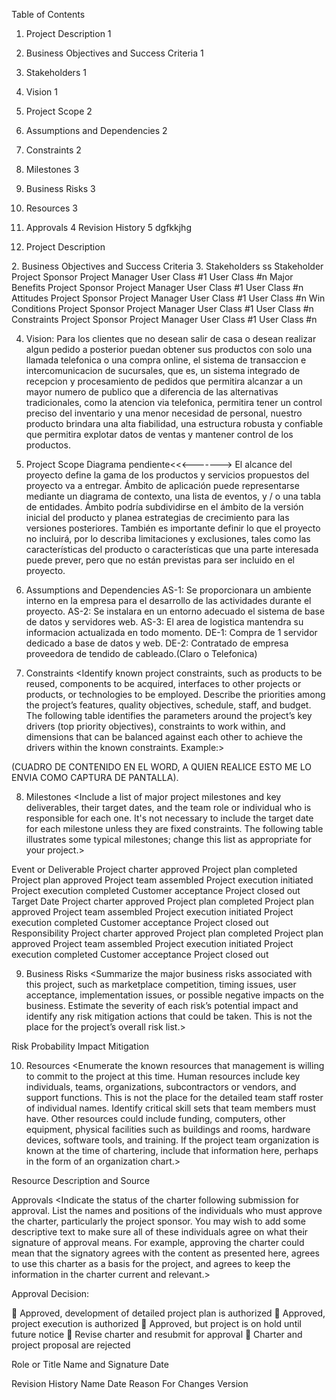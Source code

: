 Table of Contents
1.	Project Description	1
2.	Business Objectives and Success Criteria	1
3.	Stakeholders	1
4.	Vision	1
5.	Project Scope	2
6.	Assumptions and Dependencies	2
7.	Constraints	2
8.	Milestones	3
9.	Business Risks	3
10.	Resources	3
11.	Approvals	4
Revision History	5
dgfkkjhg

1. Project Description
<Provide a concise summary of the intent and motivation for the project. This section could describe the business opportunity that the project is intended to create or exploit. There might be a specific final deliverable or goal to call out. You could incorporate a summary of the business case that explains why the organization wants to undertake the project.>
2. Business Objectives and Success Criteria
<Describe the important business objectives of the product in a way that is quantitative and measurable. These could include revenue increase, cost savings, return on investment, or target release dates. Determine how success will be defined and measured on this project. Describe the factors that are likely to have the greatest impact on achieving that success. Establish measurable criteria to judge whether project has met its business objectives.>
3. Stakeholders
<Stakeholders are individuals, groups, or organizations that are actively involved in a project, are affected by its outcome, or can influence its outcome. The stakeholder profiles identify the project sponsor, project manager, customers for this product, and other stakeholders. Identify business-level customers, target market segments, and significant user classes. For each stakeholder category, describe the major benefits they will receive from the product, their likely attitudes toward the project, what constitutes a win or success for the stakeholder, and any known constraints that must be accommodated. You might include a table that lists affected business areas and organizations and describes the impact the project will have on them.>
ss
Stakeholder
  Project Sponsor
  Project Manager
  User Class #1
  User Class #n
Major Benefits
  Project Sponsor
  Project Manager
  User Class #1
  User Class #n
Attitudes
  Project Sponsor
  Project Manager
  User Class #1
  User Class #n
Win Conditions
  Project Sponsor
  Project Manager
  User Class #1
  User Class #n
Constraints
  Project Sponsor
  Project Manager
  User Class #1
  User Class #n

4. Vision:
Para los clientes que no desean salir de casa o desean realizar algun pedido a posterior puedan obtener sus productos con solo una llamada telefonica o una compra online, el sistema de transaccion e intercomunicacion de sucursales, que es, un sistema integrado de recepcion y procesamiento de pedidos que permitira alcanzar a un mayor numero de publico que a diferencia de las alternativas tradicionales, como la atencion via telefonica, permitira tener un control preciso del inventario y una menor necesidad de personal, nuestro producto brindara una alta fiabilidad, una estructura robusta y confiable que permitira explotar datos de ventas y mantener control de los productos.

5. Project Scope
Diagrama pendiente<<<------->
El alcance del proyecto define la gama de los productos y servicios propuestos del proyecto va a entregar. Ámbito de aplicación puede representarse mediante un diagrama de contexto, una lista de eventos, y / o una tabla de entidades. Ámbito podría subdividirse en el ámbito de la versión inicial del producto y planea estrategias de crecimiento para las versiones posteriores. También es importante definir lo que el proyecto no incluirá, por lo describa limitaciones y exclusiones, tales como las características del producto o características que una parte interesada puede prever, pero que no están previstas para ser incluido en el proyecto.
6. Assumptions  and Dependencies
AS-1: Se proporcionara un ambiente interno en la empresa para el desarrollo de las actividades durante el proyecto.
AS-2: Se instalara en un entorno adecuado el sistema de base de datos y servidores web.
AS-3: El area de logistica mantendra su informacion actualizada en todo momento.
DE-1: Compra de 1 servidor dedicado a base de datos y web.
DE-2: Contratado de empresa proveedora de tendido de cableado.(Claro o Telefonica)
7. Constraints
<Identify known project constraints, such as products to be reused, components to be acquired, interfaces to other projects or products, or technologies to be employed. Describe the priorities among the project’s features, quality objectives, schedule, staff, and budget. The following table identifies the parameters around the project’s key drivers (top priority objectives), constraints to work within, and dimensions that can be balanced against each other to achieve the drivers within the known constraints. Example:>

(CUADRO DE CONTENIDO EN EL WORD, A QUIEN REALICE ESTO ME LO ENVIA COMO CAPTURA DE PANTALLA).

8. Milestones
<Include a list of major project milestones and key deliverables, their target dates, and the team role or individual who is responsible for each one. It's not necessary to include the target date for each milestone unless they are fixed constraints. The following table illustrates some typical milestones; change this list as appropriate for your project.>

Event or Deliverable
  Project charter approved
  Project plan completed
  Project plan approved
  Project team assembled
  Project execution initiated
  Project execution completed
  Customer acceptance
  Project closed out
Target Date
  Project charter approved
  Project plan completed
  Project plan approved
  Project team assembled
  Project execution initiated
  Project execution completed
  Customer acceptance
  Project closed out
Responsibility
  Project charter approved
  Project plan completed
  Project plan approved
  Project team assembled
  Project execution initiated
  Project execution completed
  Customer acceptance
  Project closed out


9. Business Risks
<Summarize the major business risks associated with this project, such as marketplace competition, timing issues, user acceptance, implementation issues, or possible negative impacts on the business. Estimate the severity of each risk’s potential impact and identify any risk mitigation actions that could be taken. This is not the place for the project’s overall risk list.>

Risk
Probability
Impact
Mitigation


10. Resources
<Enumerate the known resources that management is willing to commit to the project at this time. Human resources include key individuals, teams, organizations, subcontractors or vendors, and support functions. This is not the place for the detailed team staff roster of individual names. Identify critical skill sets that team members must have. Other resources could include funding, computers, other equipment, physical facilities such as buildings and rooms, hardware devices, software tools, and training. If the project team organization is known at the time of chartering, include that information here, perhaps in the form of an organization chart.>

Resource
Description and Source


Approvals
<Indicate the status of the charter following submission for approval. List the names and positions of the individuals who must approve the charter, particularly the project sponsor. You may wish to add some descriptive text to make sure all of these individuals agree on what their signature of approval means. For example, approving the charter could mean that the signatory agrees with the content as presented here, agrees to use this charter as a basis for the project, and agrees to keep the information in the charter current and relevant.>

Approval Decision:

  Approved, development of detailed project plan is authorized
  Approved, project execution is authorized
  Approved, but project is on hold until future notice
  Revise charter and resubmit for approval
  Charter and project proposal are rejected

Role or Title
Name and Signature
Date



Revision History
Name
Date
Reason For Changes
Version








